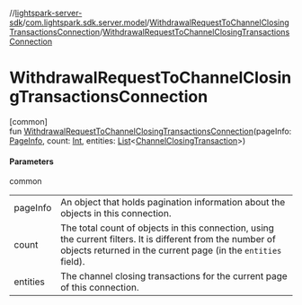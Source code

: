 //[lightspark-server-sdk](../../../index.md)/[com.lightspark.sdk.server.model](../index.md)/[WithdrawalRequestToChannelClosingTransactionsConnection](index.md)/[WithdrawalRequestToChannelClosingTransactionsConnection](-withdrawal-request-to-channel-closing-transactions-connection.md)

# WithdrawalRequestToChannelClosingTransactionsConnection

[common]\
fun [WithdrawalRequestToChannelClosingTransactionsConnection](-withdrawal-request-to-channel-closing-transactions-connection.md)(pageInfo: [PageInfo](../-page-info/index.md), count: [Int](https://kotlinlang.org/api/latest/jvm/stdlib/kotlin/-int/index.html), entities: [List](https://kotlinlang.org/api/latest/jvm/stdlib/kotlin.collections/-list/index.html)&lt;[ChannelClosingTransaction](../-channel-closing-transaction/index.md)&gt;)

#### Parameters

common

| | |
|---|---|
| pageInfo | An object that holds pagination information about the objects in this connection. |
| count | The total count of objects in this connection, using the current filters. It is different from the number of objects returned in the current page (in the `entities` field). |
| entities | The channel closing transactions for the current page of this connection. |
